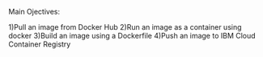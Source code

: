 Main Ojectives:
	
1)Pull an image from Docker Hub	
2)Run an image as a container using docker
3)Build an image using a Dockerfile	
4)Push an image to IBM Cloud Container Registry
	
